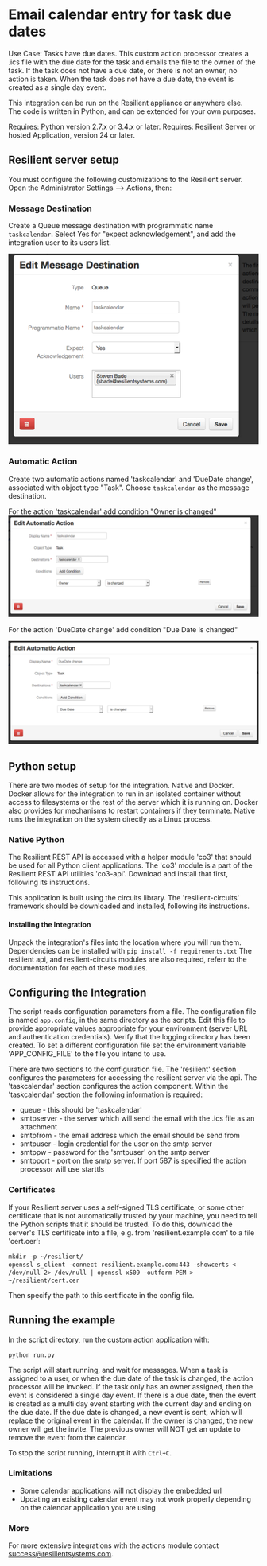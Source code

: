 Email calendar entry for task due dates
===================================

Use Case:   Tasks have due dates.  This custom action processor creates a .ics file with the due date for the task
and emails the file to the owner of the task.  If the task does not have a due date, or there is not an owner, no action is taken.
When the task does not have a due date, the event is created as a single day event.

This integration can be run on the Resilient appliance or anywhere else.  
The code is written in Python, and can be extended for your own purposes.

Requires: Python version 2.7.x or 3.4.x or later.
Requires: Resilient Server or hosted Application, version 24 or later.

## Resilient server setup

You must configure the following customizations to the Resilient server.
Open the Administrator Settings --> Actions, then:

### Message Destination

Create a Queue message destination with programmatic name `taskcalendar`.
Select Yes for "expect acknowledgement", and add the integration user
to its users list.

![Custom message destination](Documents/messagedestination.png)


### Automatic Action

Create two automatic actions named 'taskcalendar' and 'DueDate change', associated with object type
"Task".  Choose `taskcalendar` as the message destination. 

For the action 'taskcalendar' add condition
"Owner is changed"
![Owner Change custom action](Documents/taskcalendar.png)

For the action 'DueDate change' add condition
"Due Date is changed"

![Due Date Change custom action](Documents/duedatechange.png)

## Python setup
There are two modes of setup for the integration.  Native and Docker.  Docker allows for the integration to run in an isolated
container without access to filesystems or the rest of the server which it is running on.  Docker also provides for mechanisms to restart
containers if they terminate.  Native runs the integration on the system directly as a Linux process.

### Native Python

The Resilient REST API is accessed with a helper module 'co3' that should be
used for all Python client applications.  The 'co3' module is a part of the
Resilient REST API utilities 'co3-api'.  Download and install that first,
following its instructions.

This application is built using the circuits library.  The 'resilient-circuits'
framework should be downloaded and installed, following its instructions.

#### Installing the Integration

Unpack the integration's files into the location where you will run them.  Dependencies can be installed with
    ```
    pip install -f requirements.txt
    ```
The resilient api, and resilient-circuits modules are also required, referr to the documentation for each of these modules.



## Configuring the Integration

The script reads configuration parameters from a file.
The configuration file is named `app.config`, in the same
directory as the scripts.  Edit this file to provide appropriate values
appropriate for your environment (server URL and authentication credentials).
Verify that the logging directory has been created. To set a different configuration file
set the environment variable 'APP_CONFIG_FILE' to the file you intend to use.

There are two sections to the configuration file.  The 'resilient' section configures the parameters
for accessing the resilient server via the api.  The 'taskcalendar' section configures the action component.
Within the 'taskcalendar' section the following information is required:
* queue - this should be 'taskcalendar' 
* smtpserver - the server which will send the email with the .ics file as an attachment
* smtpfrom - the email address which the email should be send from
* smtpuser - login credential for the user on the smtp server
* smtppw - password for the 'smtpuser' on the smtp server
* smtpport - port on the smtp server.  If port 587 is specified the action processor will use starttls

### Certificates

If your Resilient server uses a self-signed TLS certificate, or some
other certificate that is not automatically trusted by your machine,
you need to tell the Python scripts that it should be trusted.
To do this, download the server's TLS certificate into a file,
e.g. from 'resilient.example.com' to a file 'cert.cer':

    mkdir -p ~/resilient/
    openssl s_client -connect resilient.example.com:443 -showcerts < /dev/null 2> /dev/null | openssl x509 -outform PEM > ~/resilient/cert.cer

Then specify the path to this certificate in the config file.


## Running the example

In the script directory, run the custom action application with:

    python run.py

The script will start running, and wait for messages.  When a task is assigned to a user, or when the due date of the task is changed, the
action processor will be invoked.  If the task only has an owner assigned, then the event is considered a single day event. If there is a due date, then the event is created as a multi day event starting with the current day and ending on the due date.  If the due date is changed, a new event is sent, which will replace the original event in the calendar.  If the owner is changed, the new owner will get the invite.  The previous owner will NOT get an update to remove the event from the calendar.


To stop the script running, interrupt it with `Ctrl+C`.

### Limitations

* Some calendar applications will not display the embedded url
* Updating an existing calendar event may not work properly depending on the calendar application you are using


### More
For more extensive integrations with the actions module contact
[success@resilientsystems.com](success@resilientsystems.com).
